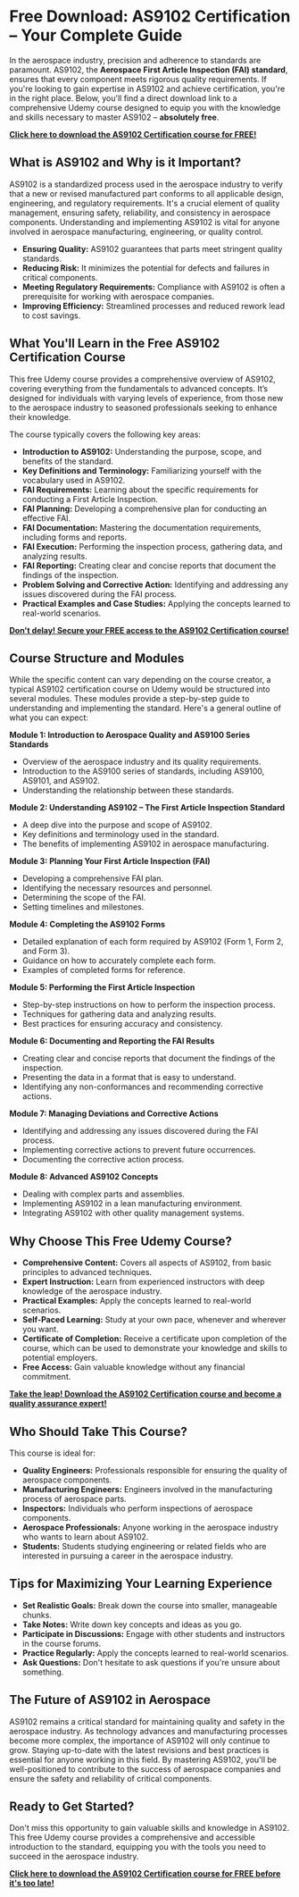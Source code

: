 # Free Download: AS9102 Certification – Your Complete Guide

In the aerospace industry, precision and adherence to standards are paramount. AS9102, the **Aerospace First Article Inspection (FAI) standard**, ensures that every component meets rigorous quality requirements. If you're looking to gain expertise in AS9102 and achieve certification, you're in the right place. Below, you'll find a direct download link to a comprehensive Udemy course designed to equip you with the knowledge and skills necessary to master AS9102 – **absolutely free**.

[**Click here to download the AS9102 Certification course for FREE!**](https://udemywork.com/as9102-certification)

## What is AS9102 and Why is it Important?

AS9102 is a standardized process used in the aerospace industry to verify that a new or revised manufactured part conforms to all applicable design, engineering, and regulatory requirements. It's a crucial element of quality management, ensuring safety, reliability, and consistency in aerospace components. Understanding and implementing AS9102 is vital for anyone involved in aerospace manufacturing, engineering, or quality control.

*   **Ensuring Quality:** AS9102 guarantees that parts meet stringent quality standards.
*   **Reducing Risk:** It minimizes the potential for defects and failures in critical components.
*   **Meeting Regulatory Requirements:** Compliance with AS9102 is often a prerequisite for working with aerospace companies.
*   **Improving Efficiency:** Streamlined processes and reduced rework lead to cost savings.

## What You'll Learn in the Free AS9102 Certification Course

This free Udemy course provides a comprehensive overview of AS9102, covering everything from the fundamentals to advanced concepts. It’s designed for individuals with varying levels of experience, from those new to the aerospace industry to seasoned professionals seeking to enhance their knowledge.

The course typically covers the following key areas:

*   **Introduction to AS9102:** Understanding the purpose, scope, and benefits of the standard.
*   **Key Definitions and Terminology:** Familiarizing yourself with the vocabulary used in AS9102.
*   **FAI Requirements:** Learning about the specific requirements for conducting a First Article Inspection.
*   **FAI Planning:** Developing a comprehensive plan for conducting an effective FAI.
*   **FAI Documentation:** Mastering the documentation requirements, including forms and reports.
*   **FAI Execution:** Performing the inspection process, gathering data, and analyzing results.
*   **FAI Reporting:** Creating clear and concise reports that document the findings of the inspection.
*   **Problem Solving and Corrective Action:** Identifying and addressing any issues discovered during the FAI process.
*   **Practical Examples and Case Studies:** Applying the concepts learned to real-world scenarios.

[**Don't delay! Secure your FREE access to the AS9102 Certification course!**](https://udemywork.com/as9102-certification)

## Course Structure and Modules

While the specific content can vary depending on the course creator, a typical AS9102 certification course on Udemy would be structured into several modules. These modules provide a step-by-step guide to understanding and implementing the standard. Here's a general outline of what you can expect:

**Module 1: Introduction to Aerospace Quality and AS9100 Series Standards**

*   Overview of the aerospace industry and its quality requirements.
*   Introduction to the AS9100 series of standards, including AS9100, AS9101, and AS9102.
*   Understanding the relationship between these standards.

**Module 2: Understanding AS9102 – The First Article Inspection Standard**

*   A deep dive into the purpose and scope of AS9102.
*   Key definitions and terminology used in the standard.
*   The benefits of implementing AS9102 in aerospace manufacturing.

**Module 3: Planning Your First Article Inspection (FAI)**

*   Developing a comprehensive FAI plan.
*   Identifying the necessary resources and personnel.
*   Determining the scope of the FAI.
*   Setting timelines and milestones.

**Module 4: Completing the AS9102 Forms**

*   Detailed explanation of each form required by AS9102 (Form 1, Form 2, and Form 3).
*   Guidance on how to accurately complete each form.
*   Examples of completed forms for reference.

**Module 5: Performing the First Article Inspection**

*   Step-by-step instructions on how to perform the inspection process.
*   Techniques for gathering data and analyzing results.
*   Best practices for ensuring accuracy and consistency.

**Module 6: Documenting and Reporting the FAI Results**

*   Creating clear and concise reports that document the findings of the inspection.
*   Presenting the data in a format that is easy to understand.
*   Identifying any non-conformances and recommending corrective actions.

**Module 7: Managing Deviations and Corrective Actions**

*   Identifying and addressing any issues discovered during the FAI process.
*   Implementing corrective actions to prevent future occurrences.
*   Documenting the corrective action process.

**Module 8: Advanced AS9102 Concepts**

*   Dealing with complex parts and assemblies.
*   Implementing AS9102 in a lean manufacturing environment.
*   Integrating AS9102 with other quality management systems.

## Why Choose This Free Udemy Course?

*   **Comprehensive Content:** Covers all aspects of AS9102, from basic principles to advanced techniques.
*   **Expert Instruction:** Learn from experienced instructors with deep knowledge of the aerospace industry.
*   **Practical Examples:** Apply the concepts learned to real-world scenarios.
*   **Self-Paced Learning:** Study at your own pace, whenever and wherever you want.
*   **Certificate of Completion:** Receive a certificate upon completion of the course, which can be used to demonstrate your knowledge and skills to potential employers.
*   **Free Access:** Gain valuable knowledge without any financial commitment.

[**Take the leap! Download the AS9102 Certification course and become a quality assurance expert!**](https://udemywork.com/as9102-certification)

## Who Should Take This Course?

This course is ideal for:

*   **Quality Engineers:** Professionals responsible for ensuring the quality of aerospace components.
*   **Manufacturing Engineers:** Engineers involved in the manufacturing process of aerospace parts.
*   **Inspectors:** Individuals who perform inspections of aerospace components.
*   **Aerospace Professionals:** Anyone working in the aerospace industry who wants to learn about AS9102.
*   **Students:** Students studying engineering or related fields who are interested in pursuing a career in the aerospace industry.

## Tips for Maximizing Your Learning Experience

*   **Set Realistic Goals:** Break down the course into smaller, manageable chunks.
*   **Take Notes:** Write down key concepts and ideas as you go.
*   **Participate in Discussions:** Engage with other students and instructors in the course forums.
*   **Practice Regularly:** Apply the concepts learned to real-world scenarios.
*   **Ask Questions:** Don't hesitate to ask questions if you're unsure about something.

## The Future of AS9102 in Aerospace

AS9102 remains a critical standard for maintaining quality and safety in the aerospace industry. As technology advances and manufacturing processes become more complex, the importance of AS9102 will only continue to grow. Staying up-to-date with the latest revisions and best practices is essential for anyone working in this field. By mastering AS9102, you'll be well-positioned to contribute to the success of aerospace companies and ensure the safety and reliability of critical components.

## Ready to Get Started?

Don't miss this opportunity to gain valuable skills and knowledge in AS9102. This free Udemy course provides a comprehensive and accessible introduction to the standard, equipping you with the tools you need to succeed in the aerospace industry.

[**Click here to download the AS9102 Certification course for FREE before it's too late!**](https://udemywork.com/as9102-certification)
